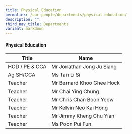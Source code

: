```yaml
---
title: Physical Education
permalink: /our-people/departments/physical-education/
description: ""
third_nav_title: Departments
variant: markdown
---
```

#### Physical Education

| Title | Name |
|---|---|
| HOD / PE & CCA | Mr Jonathan Jong Ju Siang |
| Ag SH/CCA | Ms Tan Li Si |
| Teacher | Mr Bernard Khoo Ghee Hock |
| Teacher | Mr Chai Ying Chung |
| Teacher | Mr Chris Chan Boon Yeow |
| Teacher | Mr Kelvin Neo Kai Hong |
| Teacher | Mr Jimmy Kheng Chu Yian  |
| Teacher | Ms Poon Pui Fun |